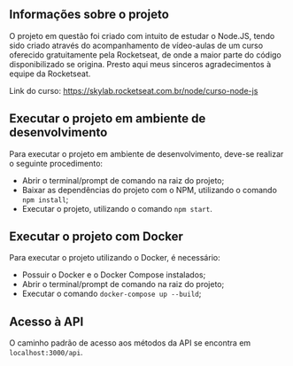 ## Informações sobre o projeto

O projeto em questão foi criado com intuito de estudar o Node.JS, tendo sido criado através do acompanhamento de vídeo-aulas de um curso oferecido gratuitamente pela Rocketseat, de onde a maior parte do código disponibilizado se origina. Presto aqui meus sinceros agradecimentos à equipe da Rocketseat.

Link do curso: https://skylab.rocketseat.com.br/node/curso-node-js

## Executar o projeto em ambiente de desenvolvimento

Para executar o projeto em ambiente de desenvolvimento, deve-se realizar o seguinte procedimento:

- Abrir o terminal/prompt de comando na raiz do projeto;
- Baixar as dependências do projeto com o NPM, utilizando o comando `npm install`;
- Executar o projeto, utilizando o comando `npm start`.

## Executar o projeto com Docker

Para executar o projeto utilizando o Docker, é necessário:

- Possuir o Docker e o Docker Compose instalados;
- Abrir o terminal/prompt de comando na raiz do projeto;
- Executar o comando `docker-compose up --build`;

## Acesso à API

O caminho padrão de acesso aos métodos da API se encontra em `localhost:3000/api`.